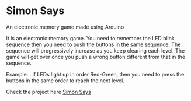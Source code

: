 # Simon Says

An electronic memory game made using Arduino


It is an electronic memory game. You need to remember the LED blink sequence then you need to push the buttons in the same sequence. The sequence will progressively increase as you keep clearing each level. The game will get over once you push a wrong button different from that in the sequence.

Example... if LEDs light up in order Red-Green, then you need to press the buttons in the same order to reach the next level.

Check the project here [Simon Says](https://www.tinkercad.com/things/1WkaLdHzIxe)
